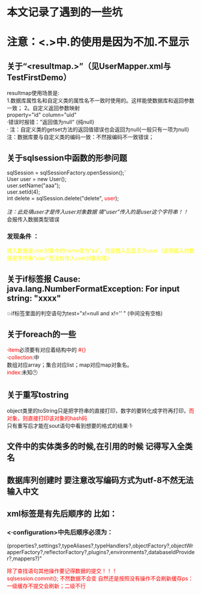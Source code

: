 # 本文记录了遇到的一些坑
# 注意：<.>中.的使用是因为不加.不显示
## 关于“<resultmap.>”（见UserMapper.xml与TestFirstDemo）
 resultmap使用场景是:<br>
 1.数据库属性名和自定义类的属性名不一致时使用的。这样能使数据库和返回参数一致；
 2。自定义返回参数映射<br>
 property="id" column="uid"
<br>·错误时报错：”返回值为null“  {纯null}
<br>· 注：自定义类的getset方法的返回值错误也会返回为null{一般只有一项为null}
 <br> 注：数据库要与自定义类的编码一致：不然报编码不一致错误；
<br>
## 关于sqlsession中函数的形参问题
sqlSession = sqlSessionFactory.openSession();`<br>
User user = new User();<br>
user.setName("aaa");<br>
user.setId(4);<br>
int delete = sqlSession.delete("delete", <font color=red>user</font>);<br>
<br>*注：此处填user才是传入user对象数据 填“user”传入的是user这个字符串！！*
<br>会报传入数据类型错误
### 发现条件 ：
<font color=yellow>插入数据是user对象中的name值为“aa”，但是插入后显示为user（说明插入的数据是字符串“user”而没有传入user对象的值）</font>
## 关于if标签报 Cause: java.lang.NumberFormatException: For input string: "xxxx"
💥if标签里面的判空语句为test="x!=null and x!='' " (中间没有空格)
## 关于foreach的一些
·<font color=red>item</font>必须要有对应着结构中的  <font color=red>#{}</font>
 <br>·<font color=red>collection</font>:中<br>
数组对应array；集合对应list；map对应map对象名。<br>
<font color=red>index</font>:未知🕐
## 关于重写tostring
object类里的toString只是把字符串的直接打印，数字的要转化成字符再打印，<font color=red>而对象，则直接打印该对象的hash码</font><br>
只有重写后才能在sout语句中看到想要的格式的结果·1·

## 文件中的实体类多的时候,在引用的时候 记得写入全类名
## 数据库列创建时 要注意改写编码方式为utf-8不然无法输入中文
## xml标签是有先后顺序的  比如：
### <·configuration>中先后顺序必须为：
(properties?,settings?,typeAliases?,typeHandlers?,objectFactory?,objectWrapperFactory?,reflectorFactory?,plugins?,environments?,databaseIdProvider?,mappers?)"

<font color=red>除了查找语句其他操作要记得数据的提交！！！<br>sqlsession.commit(); 不然数据不会变 自然还是按照没有操作不会刷新缓存ps：  一级缓存不提交会刷新；二级不行</font>
